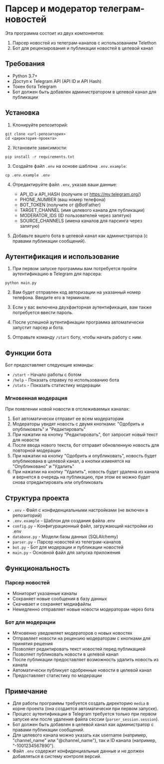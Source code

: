 # Парсер и модератор телеграм-новостей

Эта программа состоит из двух компонентов:
1. Парсер новостей из телеграм-каналов с использованием Telethon
2. Бот для рецензирования и публикации новостей в целевой канал

## Требования

* Python 3.7+
* Доступ к Telegram API (API ID и API Hash)
* Токен бота Telegram
* Бот должен быть добавлен администратором в целевой канал для публикации

## Установка

1. Клонируйте репозиторий:
```
git clone <url-репозитория>
cd <директория-проекта>
```

2. Установите зависимости:
```
pip install -r requirements.txt
```

3. Создайте файл `.env` на основе шаблона `.env.example`:
```
cp .env.example .env
```

4. Отредактируйте файл `.env`, указав ваши данные:
   - API_ID и API_HASH (получите от https://my.telegram.org/)
   - PHONE_NUMBER (ваш номер телефона)
   - BOT_TOKEN (получите от @BotFather)
   - TARGET_CHANNEL (имя целевого канала для публикации)
   - MODERATOR_IDS (ID пользователей через запятую)
   - SOURCE_CHANNELS (имена каналов для парсинга через запятую)

5. Добавьте вашего бота в целевой канал как администратора (с правами публикации сообщений).

## Аутентификация и использование

1. При первом запуске программы вам потребуется пройти аутентификацию в Telegram для парсера:
```
python main.py
```

2. Вам будет отправлен код авторизации на указанный номер телефона. Введите его в терминале.

3. Если у вас включена двухфакторная аутентификация, вам также потребуется ввести пароль.

4. После успешной аутентификации программа автоматически запустит парсер и бота.

5. Отправьте команду `/start` боту, чтобы начать работу с ним.

## Функции бота

Бот предоставляет следующие команды:

* `/start` - Начало работы с ботом
* `/help` - Показать справку по использованию бота
* `/stats` - Показать статистику модерации

### Мгновенная модерация

При появлении новой новости в отслеживаемых каналах:
1. Бот автоматически отправит ее всем модераторам
2. Модераторы увидят новость с двумя кнопками: "Одобрить и опубликовать" и "Редактировать"
3. При нажатии на кнопку "Редактировать", бот запросит новый текст для новости
4. После ввода нового текста, бот отправит обновленную новость для повторной модерации
5. При нажатии на кнопку "Одобрить и опубликовать", новость будет опубликована в целевой канал, а кнопки изменятся на "Опубликовано" и "Удалить"
6. При нажатии на кнопку "Удалить", новость будет удалена из канала и вернется в очередь на публикацию, при этом ее можно будет снова отредактировать или опубликовать

## Структура проекта

* `.env` - Файл с конфиденциальными настройками (не включен в репозиторий)
* `.env.example` - Шаблон для создания файла .env
* `config.py` - Конфигурационный файл, загружающий настройки из .env
* `database.py` - Модели базы данных (SQLAlchemy)
* `parser.py` - Парсер новостей из телеграм-каналов
* `bot.py` - Бот для модерации и публикации новостей
* `main.py` - Основной файл для запуска приложения

## Функциональность

### Парсер новостей
* Мониторит указанные каналы
* Сохраняет новые сообщения в базу данных
* Скачивает и сохраняет медиафайлы
* Немедленно отправляет новые новости модераторам через бота

### Бот для модерации
* Мгновенно уведомляет модераторов о новых новостях
* Отправляет новости на рецензию модераторам с кнопками для принятия решения
* Позволяет редактировать текст новостей перед публикацией
* Позволяет публиковать новости в целевой канал
* После публикации предоставляет возможность удалить новость из канала
* Автоматически публикует одобренные новости в целевой канал
* Предоставляет статистику по модерации

## Примечание

- Для работы программы требуется создать директорию `media` в корне проекта (она создается автоматически при первом запуске).
- Процесс аутентификации в Telegram требуется только при первом запуске или после удаления файла сессии (`parser_session.session`).
- Бот должен быть добавлен в целевой канал как администратор с правами публикации сообщений.
- Для целевого канала можно указать как username (например, "channel_name" или "@channel_name"), так и ID канала (например, "-1001234567890").
- Файл `.env` содержит конфиденциальные данные и не должен добавляться в систему контроля версий. 